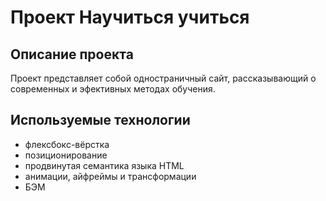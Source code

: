 # Проект Научиться учиться

## Описание проекта

Проект представляет собой одностраничный сайт, рассказывающий о современных и эфективных методах обучения.

## Используемые технологии

* флексбокс-вёрстка
* позиционирование
* продвинутая семантика языка HTML
* анимации, айфреймы и трансформации
* БЭМ
